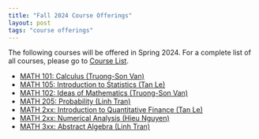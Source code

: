 ```yaml
---
title: "Fall 2024 Course Offerings"
layout: post
tags: "course offerings"
---
```

The following courses will be offered in Spring 2024. 
For a complete list of all courses, please go to [Course List](/course-list/).

- [MATH 101: Calculus (Truong-Son Van)](/course-list/#math-101-calculus)
- [MATH 105: Introduction to Statistics (Tan Le)](/course-list/#math-105-introduction-to-statistics)
- [MATH 102: Ideas of Mathematics (Truong-Son Van)](/course-list/#math-104-multidimensional-calculus)
- [MATH 205: Probability  (Linh Tran)](/course-list/#math-201-differential-equations)
- [MATH 2xx: Introduction to Quantitative Finance (Tan Le)]()
- [MATH 2xx: Numerical Analysis (Hieu Nguyen)]()
- [MATH 3xx: Abstract Algebra (Linh Tran)]()
